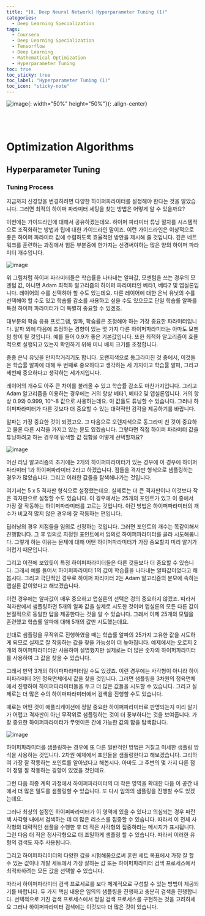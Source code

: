 ```yaml
---
title: "[Ⅱ. Deep Neural Network] Hyperparameter Tuning (1)"
categories:
  - Deep Learning Specialization
tags:
  - Coursera
  - Deep Learning Specialization
  - Tensorflow
  - Deep Learning
  - Mathematical Optimization
  - Hyperparameter Tuning
toc: true
toc_sticky: true
toc_label: "Hyperparameter Tuning (1)"
toc_icon: "sticky-note"
---
```


![image](https://user-images.githubusercontent.com/55765292/177095282-038ee3ed-f543-4793-9eff-f2d5ac239f36.png){: width="50%" height="50%"}{: .align-center}

<br><br>

# Optimization Algorithms

## Hyperparameter Tuning

### Tuning Process

지금까지 신경망을 변경하려면 다양한 하이퍼파라미터를 설정해야 한다는 것을 알았습니다. 그러면 최적의 하이퍼 파라미터 세팅을 찾는 방법은 어떻게 알 수 있을까요?

이번에는 가이드라인에 대해서 공유하겠는데요. 하이퍼 파라미터 튜닝 절차를 시스템적으로 조직화하는 방법과 팁에 대한 가이드라인 말이죠. 이런 가이드라인은 이상적으로 좋은 하이퍼 파라미터 값에 수렴하도록 효율적인 방안을 제시해 줄 것입니다. 깊은 네트워크를 훈련하는 과정에서 힘든 부분중에 한가지는 신경써야하는 많은 양의 하이퍼 파라미터 개수입니다.

![image](https://user-images.githubusercontent.com/55765292/179152966-c1d2f9fa-a2c9-426a-9d87-accb67a9b2ba.png)

위 그림처럼 하이퍼 파라미터들은 학습률을 나타내는 알파값, 모멘텀을 쓰는 경우의 모멘텀 값, 아니면 Adam 최적화 알고리즘의 하이퍼 파리미터인 베타1, 베타2 및 앱실론입니다. 레이어의 수를 선택햐아 할 수도 있는데요. 다른 레이어에 대한 은닉 유닛의 수를 선택해야 할 수도 있고 학습률 감소를 사용하고 싶을 수도 있으므로 단일 학습률 알파를 특정 하이퍼 파라미터가 더 특별히 중요할 수 있겠죠.

대부분의 학습 응용 프로그램, 알파, 학습률은 조정해야 하는 가장 중요한 파라미터입니다. 알파 외에 다음에 조정하는 경향이 있는 몇 가지 다른 하이퍼파라미터는 아마도 모멘텀 항이 될 것입니다. 예를 들어 0.9가 좋은 기본값입니다. 또한 최적화 알고리즘이 효율적으로 실행되고 있는지 확인하기 위해 미니 배치 크기를 조정합니다.

종종 은닉 유닛을 만지작거리기도 합니다. 오랜지색으로 동그라미친 것 중에서, 이것들은 학습률 알파에 대해 두 번째로 중요하다고 생각하는 세 가지이고 학습률 알파, 그리고 세번째 중요하다고 생각하는 세가지입니다.

레이어의 개수도 아주 큰 차이를 불러올 수 있고 학습률 감소도 마찬가지입니다. 그리고 Adam 알고리즘을 이용하는 경우에는 거의 항상 베타1, 베타2 및 앱실론입니다. 거의 항상 0.9와 0.999, 10^-8 값으로 사용하는데요. 이 값들도 튜닝할 수 있습니다. 그러나 하이퍼파라미터가 다른 것보다 더 중요할 수 있는 대략적인 감각을 제공하기를 바랍니다.

알파는 가장 중요한 것이 되겠고요. 그 다음으로 오렌지색으로 동그라미 친 것이 중요하고 물론 다른 시각을 가지고 있는 분도 있겠습니다. 그렇다면 직접 하이퍼 파라미터 값을 튜닝하려고 하는 경우에 탐색할 값 집합을 어떻게 선택할까요?

![image](https://user-images.githubusercontent.com/55765292/179152978-c097d56a-2287-48c8-bd1e-9fa5bf4d2aca.png)

머신 러닝 알고리즘의 초기에는 2개의 하이퍼파라미터가 있는 경우에 이 경우에 하이퍼파라미터 1과 하이퍼파라미터 2라고 하겠습니다. 점들을 격자판 형식으로 샘플링하는 경우가 많았습니다. 그리고 이러한 값들을 탐색해나가는 것입니다.

여기서는 5 x 5 격자판 형식으로 설정했는데요. 실제로는 더 큰 격자판이나 이것보다 작은 격자판으로 설정할 수도 있습니다. 이 경우에서는 25개의 포인트가 있고 이 중에서 가장 잘 작동하는 하이퍼파라미터를 고르는 것입니다. 이런 방법은 하이퍼파라미터의 개수가 비교적 많지 않은 경우에 잘 작동하는 편입니다.

딥러닝의 경우 지점들을 임의로 선정하는 것입니다. 그러면 포인트의 개수는 똑같이해서 진행합니다. 그 후 임의로 지정된 포인트에서 임의로 하이퍼파라미터를 골라 시도해봅니다. 그렇게 하는 이유는 문제에 대해 어떤 하이퍼파라미터가 가장 중요할지 미리 알기가 어렵기 때문입니다.

그리고 이전에 보았듯이 특정 하이퍼파라미터들은 다른 것들보다 더 중요할 수 있습니다. 그래서 예를 들어서 하이퍼파라미터 1의 값이 학습률을 나타내는 알파값이었다고 해봅시다. 그리고 극단적인 경우로 하이퍼 파리미터 2는 Adam 알고리즘의 분모에 속하는 앱실론 값이었다고 해보겠습니다.

이런 경우에는 알파값이 매우 중요하고 앱실론의 선택은 겅의 중요하지 않겠죠. 따라서 격자판에서 샘플링하면 5개의 알파 값을 실제로 시도한 것이며 앱실론의 모든 다른 값이 본질적으로 동일한 답을 제공한다는 것을 알 수 있습니다. 그래서 이제 25개의 모델을 훈련했고 학습률 알파에 대해 5개의 값만 시도했는데요.

반대로 샘플링을 무작위로 진행하였을 때는 학습률 알파의 25가지 고유한 값을 시도하게 되므로 실제로 잘 작동하는 값을 찾을 가능성이 더 높아집니다. 예제에서는 오로지 2개의 하이퍼파라미터만 사용하여 설명했지만 실제로는 더 많은 숫자의 하이퍼파라미터를 사용하여 그 값을 찾을 수 있습니다.

그래서 만약 3개의 하이퍼파라미터일 수도 있겠죠. 이런 경우에는 사각형이 아니라 하이퍼파라미터 3인 정육면체에서 값을 찾을 것입니다. 그러면 샘플링을 3차원의 정육면체에서 진행하여 하이퍼파라미터들을 두고 더 많은 값들을 시도할 수 있습니다. 그리고 실제로는 더 많은 수의 하이퍼파라미터에서 검색을 진행할 수도 있습니다.

때로는 어떤 것이 애플리케이션에 정말 중요한 하이퍼파라미터로 판명되는지 미리 알기가 어렵고 격자판이 아닌 무작위로 샘플링하는 것이 더 풍부하다는 것을 보여줍니다. 가장 중요한 하이퍼파라미터가 무엇이든 간에 가능한 값의 합을 탑색합니다.

![image](https://user-images.githubusercontent.com/55765292/179152999-0b6d815d-a2dd-4651-a35b-0d519e41e763.png)

하이퍼파라미터를 샘플링하는 경우에 또 다른 일반적인 방법은 거칠고 미세한 샘플링 방식을 사용하는 것입니다. 2차원 예제에서 포인들을 샘플링한다고 해보겠습니다. 그리하여 가장 잘 작동하는 포인트를 알아냈다고 해봅시다. 아마도 그 주변의 몇 가지 다른 점이 정말 잘 작동하는 경향이 있었을 것인데요.

그런 다음 최종 계획 과정에서 하이퍼파라미터의 더 작은 영역을 확대한 다음 이 공간 내에서 더 많은 밀도를 샘플링할 수 있습니다. 또 다시 임의의 샘플링을 진행할 수도 있겠는데요.

그러나 최상의 설정인 하이퍼파라미터가 이 영역에 있을 수 있다고 의심되는 경우 파란색 사각형 내에서 검색하는 데 더 많은 리소스를 집중할 수 있습니다. 따라서 이 전체 사각형의 대략적인 샘플을 수행한 후 더 작은 사각형의 집중하라는 메시지가 표시됩니다. 그런 다음 더 작은 정사각형으로 더 조밀하게 샘플링 할 수 있습니다. 따라서 이러한 유형의 검색도 자주 사용됩니다. 

그리고 하이퍼파리미터의 다양한 값을 시험해봄으로써 훈련 세트 목표에서 가장 잘 할 수 있는 값이나 개발 세트에서 가장 잘하는 값 또는 하이퍼파라미터 검색 프로세스에서 최적화하려는 모든 값을 선택할 수 있습니다.

따라서 하이퍼파라미터 검색 프로세르를 보다 체계적으로 구성할 수 있는 방법이 제공되기를 바랍니다. 두 가지 핵심 내용은 임의의 샘플링을 진행하고 충분히 검색을 진행합니다. 선택적으로 거친 검색 프로세스에서 정밀 검색 프로세스를 구현하는 것을 고려하세요 그러나 하이퍼파라미터 검색에는 이것보다 더 많은 것이 있습니다.
